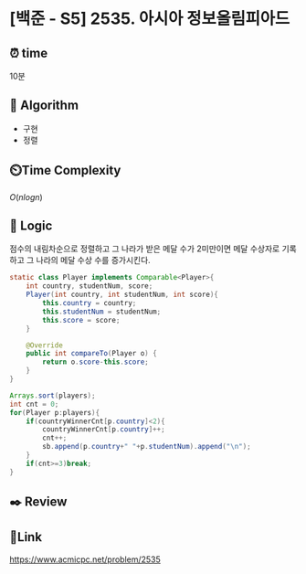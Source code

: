 # [백준 - S5] 2535. 아시아 정보올림피아드

## ⏰ **time**

10분

## :pushpin: **Algorithm**

- 구현
- 정렬

## ⏲️**Time Complexity**

$O(nlogn)$

## :round_pushpin: **Logic**
점수의 내림차순으로 정렬하고 그 나라가 받은 메달 수가 2미만이면 메달 수상자로 기록하고 그 나라의 메달 수상 수를 증가시킨다.
```java
static class Player implements Comparable<Player>{
    int country, studentNum, score;
    Player(int country, int studentNum, int score){
        this.country = country;
        this.studentNum = studentNum;
        this.score = score;
    }

    @Override
    public int compareTo(Player o) {
        return o.score-this.score;
    }
}

Arrays.sort(players);
int cnt = 0;
for(Player p:players){
    if(countryWinnerCnt[p.country]<2){
        countryWinnerCnt[p.country]++;
        cnt++;
        sb.append(p.country+" "+p.studentNum).append("\n");
    }
    if(cnt>=3)break;
}
```  

## :black_nib: **Review**

## 📡**Link**

https://www.acmicpc.net/problem/2535
